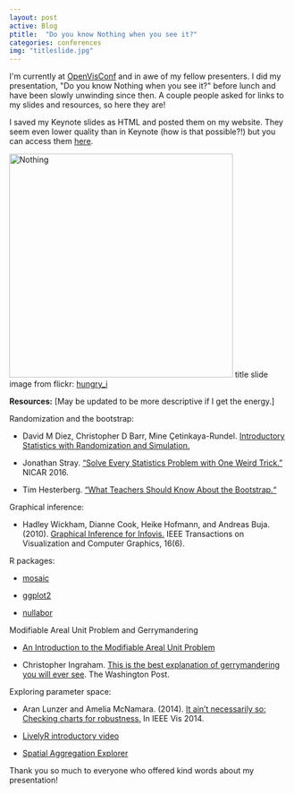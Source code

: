 ```yaml
---
layout: post
active: Blog
ptitle:  "Do you know Nothing when you see it?" 
categories: conferences
img: "titleslide.jpg"
---
```


I'm currently at [OpenVisConf](https://openvisconf.com/) and in awe of my fellow presenters. I did my presentation, "Do you know Nothing when you see it?" before lunch and have been slowly unwinding since then. A couple people asked for links to my slides and resources, so here they are!

I saved my Keynote slides as HTML and posted them on my website. They seem even lower quality than in Keynote (how is that possible?!) but you can access them  [here](http://www.science.smith.edu/~amcnamara/OpenVisConf).

<!--more-->

<a class="thumb" href="http://www.science.smith.edu/~amcnamara/OpenVisConf"><img src="{{ site.baseurl }}/img/{{ page.img }}" class="img-responsive" alt="Nothing" width="400"></a> title slide image from flickr: [hungry_i](https://www.flickr.com/photos/hungry_i/66962027/in/photolist-6VctH-zr4aM-e9mH1t-6XLhY9-qo4Bms-8gyi5q-zr357-4jeF2Y-r8nhEr-3BzwrF-hWLU1-zhqjfS-6akRDL-8oHoz1-Env5V-dLro6N-6Ba6Qx-hcQm7X-45WiW8-45Wj1K-nWoLpt-8Qp68q-6a6dd5-aqc1Ri-dZmw2h-79ykph-rxzvJj-uu5px-JCCFC-9tWqkt-6EGjEv-6Juo8s-eCaru-6VMiSX-dSGL3M-6bsbPs-8cueSK-4waMSd-7zWdYW-5WrAQr-MtpXy-6gH759-MtpXJ-a7uXuC-4THFy2-69GvS-GyDeK-EntY3-a1bJ4u-8HgEn)

**Resources:** [May be updated to be more descriptive if I get the energy.]

Randomization and the bootstrap:

* David M Diez,  Christopher D Barr, Mine Çetinkaya-Rundel. [Introductory Statistics with Randomization and Simulation.](www.openintro.org)

* Jonathan Stray. [“Solve Every Statistics Problem with One Weird Trick.”](http://bit.ly/OneWeirdStatsTrick) NICAR 2016. 

* Tim Hesterberg. [“What Teachers Should Know About the Bootstrap.“](http://bit.ly/KnowAboutBootstrap)

Graphical inference:

* Hadley Wickham, Dianne Cook, Heike Hofmann, and Andreas Buja. (2010). [Graphical Inference for Infovis.](http://bit.ly/graphical_inference) IEEE Transactions on Visualization and Computer Graphics, 16(6). 

R packages:

* [mosaic](https://cran.r-project.org/web/packages/mosaic/index.html)

* [ggplot2](http://ggplot2.org/)

* [nullabor](https://cran.r-project.org/web/packages/nullabor/vignettes/nullabor.html)

Modifiable Areal Unit Problem and Gerrymandering

* [An Introduction to the Modifiable Areal Unit Problem](http://bit.ly/maup16)

* Christopher Ingraham. [This is the best explanation of gerrymandering you will ever see](http://bit.ly/exp_gerrymander). The Washington Post.

Exploring parameter space:

* Aran Lunzer and Amelia McNamara. (2014). [It ain’t necessarily so: Checking charts for robustness.](http://bit.ly/CheckingCharts) In IEEE Vis 2014. 

* [LivelyR introductory video](http://vimeo.com/93535802)

* [Spatial Aggregation Explorer](http://bit.ly/spatial_agg)



Thank you so much to everyone who offered kind words about my presentation!
